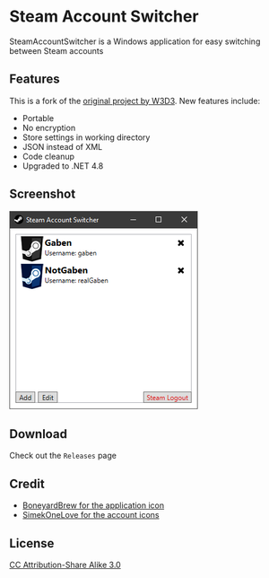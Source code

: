 # Steam Account Switcher

SteamAccountSwitcher is a Windows application for easy switching between Steam accounts

## Features

This is a fork of the [original project by W3D3](https://github.com/W3D3/SteamAccountSwitcher). New features include:

- Portable
- No encryption
- Store settings in working directory
- JSON instead of XML
- Code cleanup
- Upgraded to .NET 4.8

## Screenshot

![screenshot](screenshot.png)

## Download
Check out the `Releases` page

## Credit

- [BoneyardBrew for the application icon](http://boneyardbrew.deviantart.com/art/Modern-Steam-Icon-421263397)
- [SimekOneLove for the account icons](http://www.iconarchive.com/artist/simekonelove.html)

## License

[CC Attribution-Share Alike 3.0](http://creativecommons.org/licenses/by-sa/3.0/)
